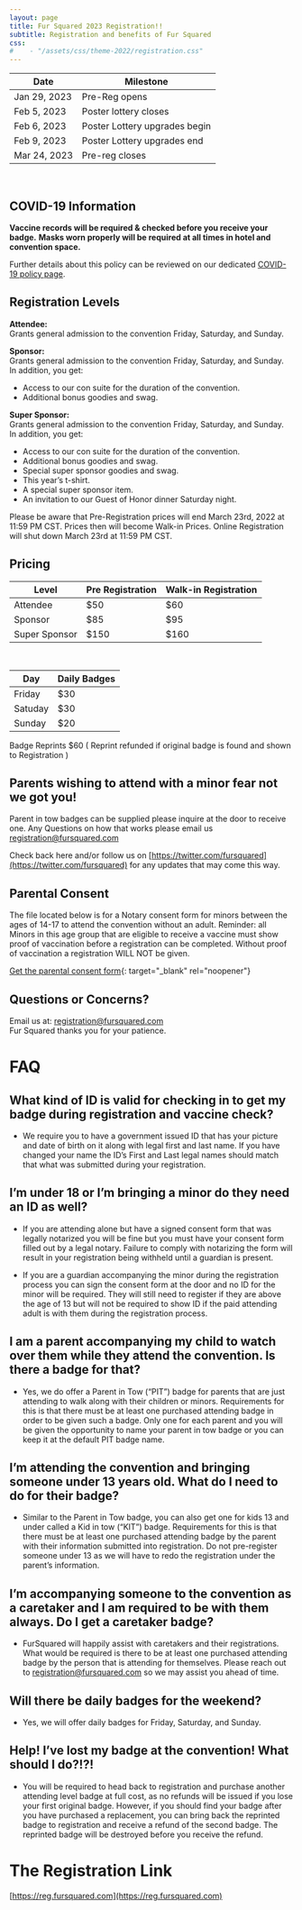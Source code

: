 ```yaml
---
layout: page
title: Fur Squared 2023 Registration!!
subtitle: Registration and benefits of Fur Squared
css:
#    - "/assets/css/theme-2022/registration.css"
---
```


| Date | Milestone |
| --- | --- |
| Jan 29, 2023 | Pre-Reg opens |
| Feb 5, 2023 | Poster lottery closes |
| Feb 6, 2023 | Poster Lottery upgrades begin |
| Feb 9, 2023 | Poster Lottery upgrades end |
| Mar 24, 2023 | Pre-reg closes |

&nbsp;

## COVID-19 Information

**Vaccine records will be required & checked before you receive your badge.** **Masks worn properly will be required at all times in hotel and convention space.**

Further details about this policy can be reviewed on our dedicated [COVID-19 policy page](/covid-policy).

## Registration Levels

**Attendee:**<br>Grants general admission to the convention Friday, Saturday, and Sunday.

**Sponsor:**<br>Grants general admission to the convention Friday, Saturday, and Sunday.<br>In addition, you get:

* Access to our con suite for the duration of the convention.
* Additional bonus goodies and swag.

**Super Sponsor:**<br>Grants general admission to the convention Friday, Saturday, and Sunday.<br>In addition, you get:

* Access to our con suite for the duration of the convention.
* Additional bonus goodies and swag.
* Special super sponsor goodies and swag.
* This year’s t-shirt.
* A special super sponsor item.
* An invitation to our Guest of Honor dinner Saturday night.

Please be aware that Pre-Registration prices will end March 23rd, 2022 at 11:59 PM CST. Prices then will become Walk-in Prices. Online Registration will shut down March 23rd at 11:59 PM CST.

## Pricing

| Level | Pre Registration | Walk-in Registration |
| --- | --- | --- |
| Attendee | $50 | $60 |
| Sponsor | $85 | $95 |
| Super Sponsor | $150 | $160 |

&nbsp;

| Day | Daily Badges |
| --- | --- |
| Friday | $30 |
| Satuday | $30 |
| Sunday | $20 |

Badge Reprints $60 ( Reprint refunded if original badge is found and shown to Registration )

## Parents wishing to attend with a minor fear not we got you\!

Parent in tow badges can be supplied please inquire at the door to receive one. Any Questions on how that works please email us [registration@fursquared.com](mailto:registration@fursquared.com)

Check back here and/or follow us on [https://twitter.com/fursquared](https://twitter.com/fursquared) for any updates that may come this way.

## Parental Consent

The file located below is for a Notary consent form for minors between the ages of 14-17 to attend the convention without an adult. Reminder: all Minors in this age group that are eligible to receive a vaccine must show proof of vaccination before a registration can be completed. Without proof of vaccination a registration WILL NOT be given.

[Get the parental consent form](https://docs.google.com/document/d/1BDVSTUA_VEBAOYD_VgRfCxz_o4K1o3Xg5ZRDSsEmp4c/edit){: target="_blank" rel="noopener"}

## Questions or Concerns?

Email us at: [registration@fursquared.com](mailto:registration@fursquared.com)<br>Fur Squared thanks you for your patience.

# FAQ

## What kind of ID is valid for checking in to get my badge during registration and vaccine check?

- We require you to have a government issued ID that has your picture and date of birth on it along with legal first and last name. If you have changed your name the ID’s First and Last legal names should match that what was submitted during your registration.

## I’m under 18 or I’m bringing a minor do they need an ID as well?

- If you are attending alone but have a signed consent form that was legally notarized you will be fine but you must have your consent form filled out by a legal notary. Failure to comply with notarizing the form will result in your registration being withheld until a guardian is present.

- If you are a guardian accompanying the minor during the registration process you can sign the consent form at the door and no ID for the minor will be required. They will still need to register if they are above the age of 13 but will not be required to show ID if the paid attending adult is with them during the registration process.

## I am a parent accompanying my child to watch over them while they attend the convention. Is there a badge for that?

- Yes, we do offer a Parent in Tow (“PIT”) badge for parents that are just attending to walk along with their children or minors. Requirements for this is that there must be at least one purchased attending badge in order to be given such a badge. Only one for each parent and you will be given the opportunity to name your parent in tow badge or you can keep it at the default PIT badge name.

## I’m attending the convention and bringing someone under 13 years old. What do I need to do for their badge?

- Similar to the Parent in Tow badge, you can also get one for kids 13 and under called a Kid in tow (“KIT”) badge. Requirements for this is that there must be at least one purchased attending badge by the parent with their information submitted into registration.  Do not pre-register someone under 13 as we will have to redo the registration under the parent’s information.

## I’m accompanying someone to the convention as a caretaker and I am required to be with them always. Do I get a caretaker badge?

- FurSquared will happily assist with caretakers and their registrations. What would be required is there to be at least one purchased attending badge by the person that is attending for themselves. Please reach out to registration@fursquared.com so we may assist you ahead of time.

## Will there be daily badges for the weekend?

- Yes, we will offer daily badges for Friday, Saturday, and Sunday.

## Help! I’ve lost my badge at the convention! What should I do?!?!

- You will be required to head back to registration and purchase another attending level badge at full cost, as no refunds will be issued if you lose your first original badge. However, if you should find your badge after you have purchased a replacement, you can bring back the reprinted badge to registration and receive a refund of the second badge. The reprinted badge will be destroyed before you receive the refund.

# The Registration Link

[https://reg.fursquared.com](https://reg.fursquared.com)
